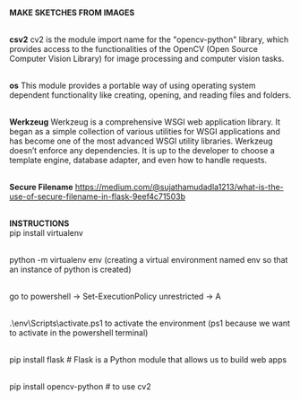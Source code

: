 <br /><b>MAKE SKETCHES FROM IMAGES </b>

<br /><b>csv2</b> cv2 is the module import name for the "opencv-python" library, which provides access to the functionalities of the OpenCV (Open Source Computer Vision Library) for image processing and computer vision tasks. 

<br /><b>os</b> This module provides a portable way of using operating system dependent functionality like creating, opening, and reading files and folders.

<br /><b>Werkzeug</b> Werkzeug is a comprehensive WSGI web application library. It began as a simple collection of various utilities for WSGI applications and has become one of the most advanced WSGI utility libraries. Werkzeug doesn’t enforce any dependencies. It is up to the developer to choose a template engine, database adapter, and even how to handle requests.

<br /><b>Secure Filename</b> https://medium.com/@sujathamudadla1213/what-is-the-use-of-secure-filename-in-flask-9eef4c71503b 

<br /><b>INSTRUCTIONS</b>
<br />pip install virtualenv

<br />python -m virtualenv env (creating a virtual environment named env so that an instance of python is created)

<br />go to powershell -> Set-ExecutionPolicy unrestricted -> A

<br />.\env\Scripts\activate.ps1 to activate the environment (ps1 because we want to activate in the powershell terminal)

<br />pip install flask # Flask is a Python module that allows us to build web apps

<br />pip install opencv-python # to use cv2
